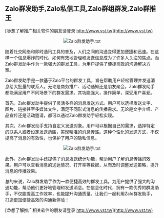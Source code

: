 ## **Zalo群发助手,Zalo私信工具,Zalo群组群发,Zalo群推王**

[😍想了解推广相关软件的朋友请登录 http://www.vst.tw](http://www.vst.tw)

 <center><img src="https://vst.tw/MP4/tuiguang/png/3.png" alt="Zalo群发助手.txt"></center>

随着社交网络和即时通讯工具的普及，人们之间的沟通变得更加便捷和迅速。在这样一个信息爆炸的时代，如何有效地管理和发送信息成为了许多人关注的焦点。而Zalo群发助手作为一款强大的群发工具，为用户提供了便捷高效的沟通解决方案。

Zalo群发助手是一款基于Zalo平台的群发工具，旨在帮助用户轻松管理并发送消息给大批量的联系人。无论是商务推广、活动通知还是朋友聚会，Zalo群发助手都能满足用户不同场景下的群发需求。其功能强大，操作简单，深受用户喜爱。

首先，Zalo群发助手提供了灵活多样的消息发送方式。用户可以选择发送文字、图片、链接甚至多媒体文件，满足不同形式消息的传播需求。无论是文字介绍、产品宣传还是活动邀请，都可以通过Zalo群发助手轻松实现。

其次，Zalo群发助手支持自定义发送对象。用户可以根据自己的需求，选择特定的联系人或者设定发送范围，实现精准的消息传递。这种个性化的发送方式，不仅提高了消息的有效性，也保护了用户的隐私信息。

 <center><img src="https://vst.tw/MP4/tuiguang/png/4.png" alt="Zalo群发助手.txt"></center>

此外，Zalo群发助手还提供了消息发送统计功能，帮助用户了解消息传播的效果。用户可以查看消息的送达情况、打开率等数据，从而及时调整发送策略，提升消息的传播效果。

总的来说，Zalo群发助手作为一款便捷高效的群发工具，为用户提供了强大的沟通功能，帮助他们更好地管理和发送消息。在信息化时代，拥有一款优秀的群发助手，不仅能提高工作效率，也能提升沟通质量。让我们一起利用Zalo群发助手，打造更加便捷高效的沟通新体验！

[😍想了解推广相关软件的朋友请登录 http://www.vst.tw](http://www.vst.tw)



